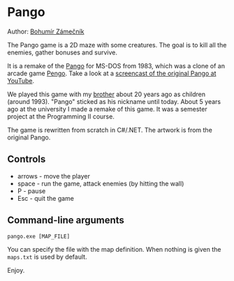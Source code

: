 # Pango

Author: [Bohumír Zámečník](http://zamecnik.me)

The Pango game is a 2D maze with some creatures. The goal is to kill all the
enemies, gather bonuses and survive.

It is a remake of the [Pango](http://dosgamer.com/pango/) for MS-DOS from 1983, which was a clone of an arcade game [Pengo](http://en.wikipedia.org/wiki/Pengo). Take a look at a [screencast of the original Pango at YouTube](http://www.youtube.com/watch?v=3wBFqKZwJCs).

We played this game with my [brother](http://pango.cz) about 20 years ago as children (around 1993). "Pango" sticked as his nickname until today. About 5 years ago at the university I made a remake of this game. It was a semester project at the Programming II course.

The game is rewritten from scratch in C#/.NET. The artwork is from the original Pango.

## Controls
* arrows - move the player
* space - run the game, attack enemies (by hitting the wall)
* P - pause
* Esc - quit the game

## Command-line arguments

```
pango.exe [MAP_FILE]
```

You can specify the file with the map definition. When nothing is given the `maps.txt` is used by default.

Enjoy.
